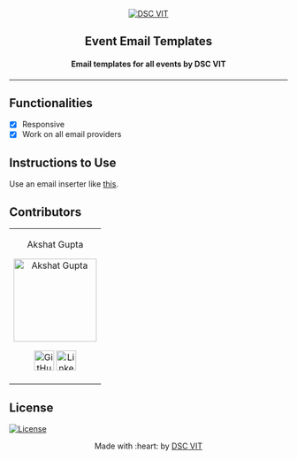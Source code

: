 <p align="center">
<a href="https://dscvit.com">
	<img src="https://user-images.githubusercontent.com/30529572/92081025-fabe6f00-edb1-11ea-9169-4a8a61a5dd45.png" alt="DSC VIT"/>
</a>
	<h2 align="center"> Event Email Templates </h2>
	<h4 align="center"> Email templates for all events by DSC VIT<h4>
</p>

---

## Functionalities
- [x]  Responsive
- [x]  Work on all email providers

## Instructions to Use
Use an email inserter like [this](https://chrome.google.com/webstore/detail/html-inserter-for-gmail/lkdchkblgffcinmodbodlkclphfldkll?hl=en).

## Contributors

<table>
<tr align="center">
<td>

Akshat Gupta
<p align="center">
<img src = "https://avatars1.githubusercontent.com/u/33231334?s=460&u=65c0c41d573a565d23ae705aea25cc8f7231d996&v=4" width="150" height="150" alt="Akshat Gupta">
</p>
<p align="center">
<a href = "https://github.com/akshatvg"><img src = "http://www.iconninja.com/files/241/825/211/round-collaboration-social-github-code-circle-network-icon.svg" width="36" height = "36" alt="GitHub"/></a>
<a href = "https://www.linkedin.com/in/akshatvg/">
<img src = "http://www.iconninja.com/files/863/607/751/network-linkedin-social-connection-circular-circle-media-icon.svg" width="36" height="36" alt="LinkedIn"/>
</a>
</p>
</td>
</tr>
  </table>
  
## License
[![License](http://img.shields.io/:license-mit-blue.svg?style=flat-square)](http://badges.mit-license.org)

<p align="center">
	Made with :heart: by <a href="https://dscvit.com">DSC VIT</a>
</p>
